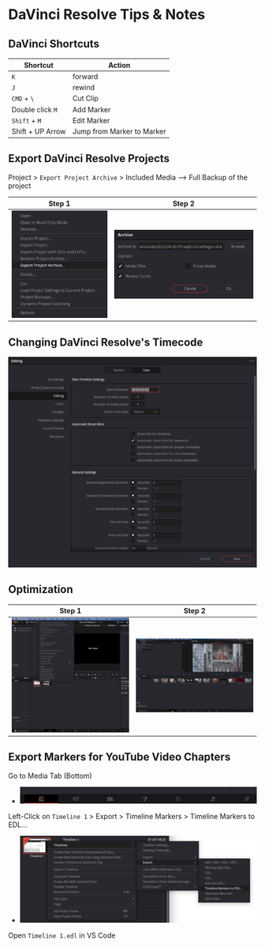 # DaVinci Resolve Tips & Notes

## DaVinci Shortcuts

| Shortcut         | Action                     |
| ---------------- | -------------------------- |
| `K`              | forward                    |
| `J`              | rewind                     |
| `CMD` + `\`      | Cut Clip                   |
| Double click `M` | Add Marker                 |
| `Shift` + `M`    | Edit Marker                |
| Shift + UP Arrow | Jump from Marker to Marker |

## Export DaVinci Resolve Projects

Project > `Export Project Archive` > Included Media --> Full Backup of the project

| Step 1                                                                            | Step 2                                                                                      |
| --------------------------------------------------------------------------------- | ------------------------------------------------------------------------------------------- |
| ![DaVinci_Resolve_Project_Setting.png](./img/DaVinci_Resolve_Project_Setting.png) | ![DaVinci_Resolve_ExportProjectArchive.png](./img/DaVinci_Resolve_ExportProjectArchive.png) |

## Changing DaVinci Resolve's Timecode

![DaVinci_Resolve_UserEditTimecode.png](./img/DaVinci_Resolve_UserEditTimecode.png)

## Optimization

| Step 1                                                                        | Step 2                                                    |
| ----------------------------------------------------------------------------- | --------------------------------------------------------- |
| ![DaVinci_Resolve_Media_Setting.png](./img/DaVinci_Resolve_Media_Setting.png) | ![Create-Opt-Media-v3.gif](./img/Create-Opt-Media-v3.gif) |

## Export Markers for YouTube Video Chapters

Go to Media Tab (Bottom)
  * ![DaVinci_Resolve_MediaTab.png](img/DaVinci_Resolve_MediaTab.png)

Left-Click on `Timeline 1` > Export > Timeline Markers > Timeline Markers to EDL...
  * ![DaVinci_Resolve_MarkersExport.png](img/DaVinci_Resolve_MarkersExport.png)

Open `Timeline 1.edl` in VS Code
